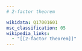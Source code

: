 ```yaml
---
# 2-factor theorem

wikidata: Q17001601
msc_classification: 05
wikipedia_links:
  - "[[2-factor theorem]]"
---
```

